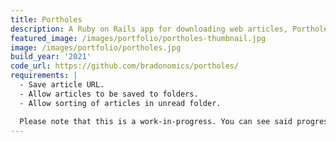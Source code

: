 ```yaml
---
title: Portholes
description: A Ruby on Rails app for downloading web articles, Portholes is a replacement for Instapaper or Pocket. The main differences are article sorting and no article download limits.
featured_image: /images/portfolio/portholes-thumbnail.jpg
image: /images/portfolio/portholes.jpg
build_year: '2021'
code_url: https://github.com/bradonomics/portholes/
requirements: |
  - Save article URL.
  - Allow articles to be saved to folders.
  - Allow sorting of articles in unread folder.

  Please note that this is a work-in-progress. You can see said progress in the [git commit log](https://github.com/bradonomics/portholes/commits/master).
---
```

